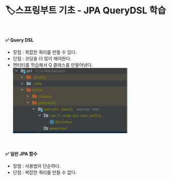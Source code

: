 # 🏷️스프링부트 기초 - JPA QueryDSL 학습
<br>

#### ✅ Query DSL
* 장점 : 복잡한 쿼리를 만들 수 있다.
* 단점 : 코딩을 더 많이 해야한다.
* 엔티티를 학습해서 Q 클래스를 만들어낸다.
![img.png](img.png)

<br>

#### ✅ 일반 JPA 함수
* 장점 : 사용법이 단순하다.
* 단점 : 복잡한 쿼리를 만들 수 없다.

